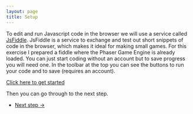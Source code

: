 ```yaml
---
layout: page
title: Setup
---
```


To edit and run Javascript code in the browser we will use a service called [JsFiddle](https://jsfiddle.net/).
JsFiddle is a service to exchange and test out short snippets of code in the browser, which makes it ideal for making small games.
For this exercise I prepared a fiddle where the Phaser Game Engine is already loaded. 
You can just start coding without an account but to save progress you will need one.
In the toolbar at the top you can see the buttons to run your code and to save (requires an account).

<a href="https://jsfiddle.net/theodedeken/01qtvpb6/5/" target='_blank'>Click here to get started</a>

Then you can go through to the next step.

<ul class="pager blog-pager">
    <li class="next">
        <a href="{{ "workshops/w1/exercise/step_2" | relative_url }}" data-toggle="tooltip" data-placement="top" title="Next step">Next step &rarr;</a>
    </li>
</ul>